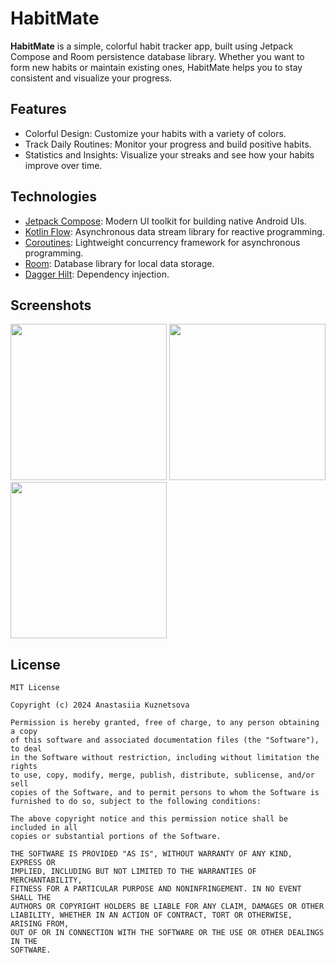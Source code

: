 # HabitMate
**HabitMate** is a simple, colorful habit tracker app, built using Jetpack Compose and Room persistence database library. 
Whether you want to form new habits or maintain existing ones, HabitMate helps you to stay consistent and visualize your progress.

## Features
- Colorful Design: Customize your habits with a variety of colors.
- Track Daily Routines: Monitor your progress and build positive habits.
- Statistics and Insights: Visualize your streaks and see how your habits improve over time.

## Technologies
- [Jetpack Compose](https://developer.android.com/jetpack/compose): Modern UI toolkit for building native Android UIs.
- [Kotlin Flow](https://kotlinlang.org/docs/flow.html): Asynchronous data stream library for reactive programming.
- [Coroutines](https://kotlinlang.org/docs/coroutines-overview.html): Lightweight concurrency framework for asynchronous programming.
- [Room](https://developer.android.com/training/data-storage/room): Database library for local data storage.
- [Dagger Hilt](https://dagger.dev/hilt): Dependency injection.

## Screenshots

<img src="https://github.com/skytoph/HabitMate/assets/44202107/d81ffc48-3144-4a8c-adc4-3f97c1bf9465" width="250"> <img src="https://github.com/skytoph/HabitMate/assets/44202107/ea95692b-c5b7-44cb-8245-26ce3904c2d7" width="250"> <img src="https://github.com/skytoph/HabitMate/assets/44202107/b53a3294-50da-4da2-9215-a3b8265b5dea" width="250">

## License
```
MIT License

Copyright (c) 2024 Anastasiia Kuznetsova

Permission is hereby granted, free of charge, to any person obtaining a copy
of this software and associated documentation files (the "Software"), to deal
in the Software without restriction, including without limitation the rights
to use, copy, modify, merge, publish, distribute, sublicense, and/or sell
copies of the Software, and to permit persons to whom the Software is
furnished to do so, subject to the following conditions:

The above copyright notice and this permission notice shall be included in all
copies or substantial portions of the Software.

THE SOFTWARE IS PROVIDED "AS IS", WITHOUT WARRANTY OF ANY KIND, EXPRESS OR
IMPLIED, INCLUDING BUT NOT LIMITED TO THE WARRANTIES OF MERCHANTABILITY,
FITNESS FOR A PARTICULAR PURPOSE AND NONINFRINGEMENT. IN NO EVENT SHALL THE
AUTHORS OR COPYRIGHT HOLDERS BE LIABLE FOR ANY CLAIM, DAMAGES OR OTHER
LIABILITY, WHETHER IN AN ACTION OF CONTRACT, TORT OR OTHERWISE, ARISING FROM,
OUT OF OR IN CONNECTION WITH THE SOFTWARE OR THE USE OR OTHER DEALINGS IN THE
SOFTWARE.
```
